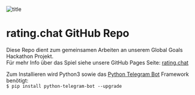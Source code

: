![title](https://i.imgur.com/doUybls.jpg)
# rating.chat GitHub Repo
Diese Repo dient zum gemeinsamen Arbeiten an unserem Global Goals Hackathon Projekt.  
Für mehr Info über das Spiel siehe unsere GitHub Pages Seite: [rating.chat](http://rating.chat)

Zum Installieren wird Python3 sowie das [Python Telegram Bot](https://github.com/python-telegram-bot/python-telegram-bot) Framework benötigt:  
`$ pip install python-telegram-bot --upgrade`
